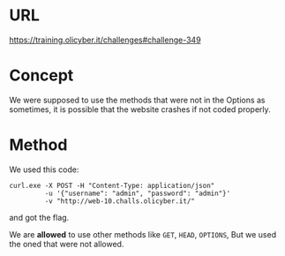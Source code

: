 # URL
https://training.olicyber.it/challenges#challenge-349

# Concept
We were supposed to use the methods that were not in the Options as sometimes, it is possible that
the website crashes if not coded properly.

# Method
We used this code:
```
curl.exe -X POST -H "Content-Type: application/json"
         -u '{"username": "admin", "password": "admin"}'
         -v "http://web-10.challs.olicyber.it/"
```
and got the flag.

We are **allowed** to use other methods like `GET`, `HEAD`, `OPTIONS`,
But we used the oned that were not allowed.

